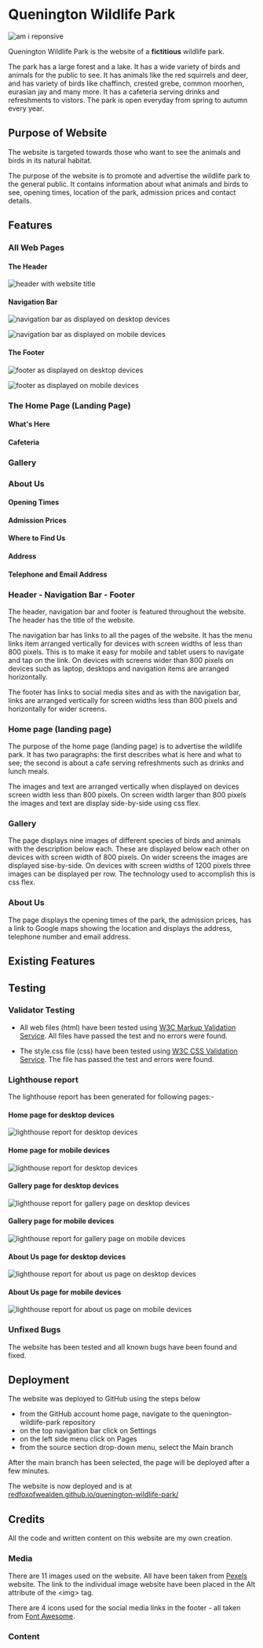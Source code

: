# Quenington Wildlife Park

![am i reponsive](READme/qwp-ami-reponsive.png)

Quenington Wildlife Park is the website of a **fictitious** wildlife park.

The park has a large forest and a lake. It has a wide variety of birds and animals for the public to see. It has animals like the red squirrels and deer, and has variety of birds like chaffinch, crested grebe, common moorhen, eurasian jay and many more. It has a cafeteria serving drinks and refreshments to vistors. The park is open everyday from spring to autumn every year.

## Purpose of Website

The website is targeted towards those who want to see the animals and birds in its natural habitat.

The purpose of the website is to promote and advertise the wildlife park to the general public. It contains information about what animals and birds to see, opening times, location of the park, admission prices and contact details.

## Features

### All Web Pages

#### The Header

![header with website title](READme/qwp-header.png)

#### Navigation Bar

![navigation bar as displayed on desktop devices](READme/qwp-nav-desktop.png)

![navigation bar as displayed on mobile devices](READme/qwp-nav-mobile.png)

#### The Footer

![footer as displayed on desktop devices](READme/qwp-footer-desktop.png)

![footer as displayed on mobile devices](READme/qwp-footer.png)

### The Home Page (Landing Page)

#### What's Here

#### Cafeteria

### Gallery

### About Us

#### Opening Times

#### Admission Prices

#### Where to Find Us

#### Address

#### Telephone and Email Address



### Header - Navigation Bar - Footer

The header, navigation bar and footer is featured throughout the website.  The header has the title of the website.

The navigation bar has links to all the pages of the website. It has the menu links item arranged vertically for devices with screen widths of less than 800 pixels. This is to make it easy for mobile and tablet users to navigate and tap on the link.
On devices with screens wider than 800 pixels on devices such as laptop, desktops and navigation items are arranged horizontally.

The footer has links to social media sites and as with the navigation bar, links are arranged vertically for screen widths less than 800 pixels and horizontally for wider screens.

### Home page (landing page)

The purpose of the home page (landing page) is to advertise the wildlife park. It has two paragraphs: the first describes what is here and what to see; the second is about a cafe serving refreshments such as drinks and lunch meals.

The images and text are arranged vertically when displayed on devices screen width less than 800 pixels. On screen width larger than 800 pixels the images and text are display side-by-side using css flex.

### Gallery

The page displays nine images of different species of birds and animals with the description below each. These are displayed below each other on devices with screen width of 800 pixels. On wider screens the images are displayed sise-by-side. On devices with screen widths of 1200 pixels three images can be displayed per row. The technology used to accomplish this is css flex.

### About Us

The page displays the opening times of the park, the admission prices, has a link to Google maps showing the location and displays the address, telephone number and email address.

## Existing Features

## Testing

### Validator Testing

- All web files (html) have been tested using [W3C Markup Validation Service](https://validator.w3.org/). All files have passed the test and no errors were found.

- The style.css file (css) have been tested using [W3C CSS Validation Service](https://jigsaw.w3.org/css-validator/). The file has passed the test and errors were found.

### Lighthouse report

The lighthouse report has been generated for following pages:-

#### Home page for desktop devices

![lighthouse report for desktop devices](READme/qwp-lighthouse-report-desktop-index.png)

#### Home page for mobile devices

![lighthouse report for desktop devices](READme/qwp-lighthouse-report-mobile-index.png)

#### Gallery page for desktop devices

![lighthouse report for gallery page on desktop devices](READme/qwp-lighthouse-report-desktop-gallery.png)

#### Gallery page for mobile devices

![lighthouse report for gallery page on mobile devices](READme/qwp-lighthouse-report-mobile-gallery.png)

#### About Us page for desktop devices

![lighthouse report for about us page on desktop devices](READme/qwp-lighthouse-report-desktop-about-us.png)

#### About Us page for mobile devices

![lighthouse report for about us page on mobile devices](READme/qwp-lighthouse-report-mobile-about-us.png)

### Unfixed Bugs

The website has been tested and all known bugs have been found and fixed.

## Deployment

The website was deployed to GitHub using the steps below

- from the GitHub account home page, navigate to the quenington-wildlife-park repository
- on the top navigation bar click on Settings
- on the left side menu click on Pages
- from the source section drop-down menu, select the Main branch

After the main branch has been selected, the page will be deployed after a few minutes.

The website is now deployed and is at [redfoxofwealden.github.io/quenington-wildlife-park/](https://redfoxofwealden.github.io/quenington-wildlife-park/)

## Credits

All the code and written content on this website are my own creation.

### Media

There are 11 images used on the website. All have been taken from [Pexels](https://www.pexels.com/) website. The link to the individual image website have been placed in the Alt attribute of the \<img> tag.

There are 4 icons used for the social media links in the footer - all taken from [Font Awesome](https://fontawesome.com/).

### Content

